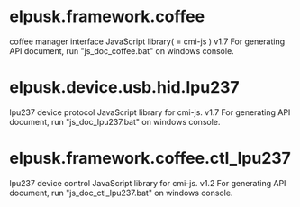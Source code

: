 # elpusk.framework.coffee
coffee manager interface JavaScript  library( = cmi-js )
v1.7
For generating API document, run "js_doc_coffee.bat" on windows console.

# elpusk.device.usb.hid.lpu237
lpu237 device protocol JavaScript  library for cmi-js.
v1.7
For generating API document, run "js_doc_lpu237.bat" on windows console.

# elpusk.framework.coffee.ctl_lpu237
lpu237 device control JavaScript  library for cmi-js.
v1.2
For generating API document, run "js_doc_ctl_lpu237.bat" on windows console.